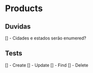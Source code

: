 # Products

## Duvidas

[] - Cidades e estados serão enumered?

## Tests

[] - Create
[] - Update
[] - Find
[] - Delete
